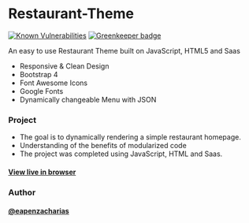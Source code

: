 # Restaurant-Theme

[![Known Vulnerabilities](https://snyk.io/test/github/eapenzacharias/Restaurant-Theme/badge.svg)](https://snyk.io/test/github/eapenzacharias/Restaurant-Theme)
[![Greenkeeper badge](https://badges.greenkeeper.io/eapenzacharias/Restaurant-Theme.svg)](https://greenkeeper.io/)

An easy to use Restaurant Theme built on JavaScript, HTML5 and Saas

* Responsive & Clean Design
* Bootstrap 4
* Font Awesome Icons
* Google Fonts
* Dynamically changeable Menu with JSON

### Project
* The goal is to dynamically rendering a simple restaurant homepage.
* Understanding of the benefits of modularized code
* The project was completed using JavaScript, HTML and Saas.

#### [View live in browser](https://eapenzacharias.github.io/Restaurant-Theme/index.html)

### Author
 #### [@eapenzacharias](https://github.com/eapenzacharias)
